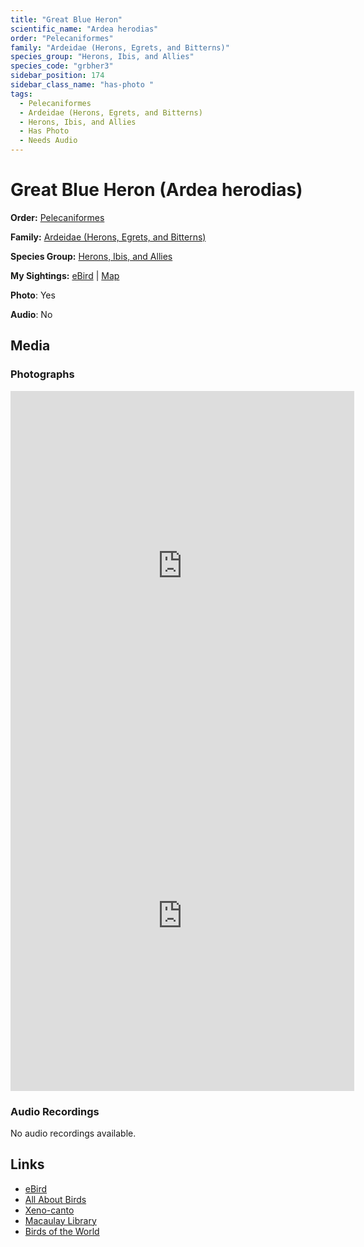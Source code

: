 ```yaml
---
title: "Great Blue Heron"
scientific_name: "Ardea herodias"
order: "Pelecaniformes"
family: "Ardeidae (Herons, Egrets, and Bitterns)"
species_group: "Herons, Ibis, and Allies"
species_code: "grbher3"
sidebar_position: 174
sidebar_class_name: "has-photo "
tags: 
  - Pelecaniformes
  - Ardeidae (Herons, Egrets, and Bitterns)
  - Herons, Ibis, and Allies
  - Has Photo
  - Needs Audio
---
```


# Great Blue Heron (Ardea herodias)

**Order:** [Pelecaniformes](/tags/pelecaniformes)

**Family:** [Ardeidae (Herons, Egrets, and Bitterns)](/tags/ardeidae-herons-egrets-and-bitterns)

**Species Group:** [Herons, Ibis, and Allies](/tags/herons-ibis-and-allies)

**My Sightings:** [eBird](https://ebird.org/lifelist?r=world&time=life&spp=grbher3) | [Map](/map?species_code=grbher3)

**Photo**: Yes 

**Audio**: No

## Media
### Photographs
<iframe src="https://macaulaylibrary.org/asset/626996232/embed" width="550" height="560" frameborder="0" allowfullscreen></iframe>
<iframe src="https://macaulaylibrary.org/asset/619242587/embed" width="550" height="560" frameborder="0" allowfullscreen></iframe>

### Audio Recordings
No audio recordings available.

## Links
* [eBird](https://ebird.org/species/grbher3) 
* [All About Birds](https://www.allaboutbirds.org/guide/grbher3) 
* [Xeno-canto](https://www.xeno-canto.org/species/ardea-herodias) 
* [Macaulay Library](https://search.macaulaylibrary.org/catalog?taxonCode=grbher3&sort=rating_rank_desc)
* [Birds of the World](https://birdsoftheworld.org/bow/species/grbher3)
